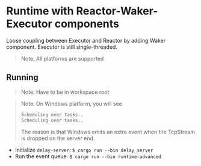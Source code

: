 # Runtime with Reactor-Waker-Executor components

Loose coupling between Executor and Reactor by adding Waker component. Executor is still single-threaded.

> Note: All platforms are supported

## Running

> Note: Have to be in workspace root

> Note: On Windows platform, you will see
> ```rust
> Scheduling over tasks..
> Scheduling over tasks..
> ```
> The reason is that Windows emits an extra event when the
> TcpStream is dropped on the server end.
- Initialize `delay-server`: `$ cargo run --bin delay_server`
- Run the event queue: `$ cargo run --bin runtime-advanced`